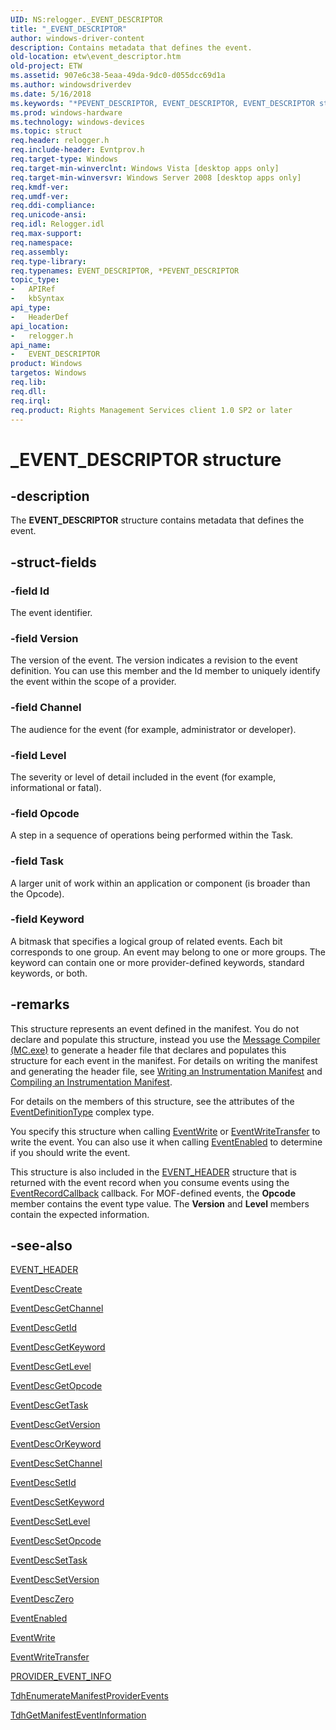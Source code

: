 ```yaml
---
UID: NS:relogger._EVENT_DESCRIPTOR
title: "_EVENT_DESCRIPTOR"
author: windows-driver-content
description: Contains metadata that defines the event.
old-location: etw\event_descriptor.htm
old-project: ETW
ms.assetid: 907e6c38-5eaa-49da-9dc0-d055dcc69d1a
ms.author: windowsdriverdev
ms.date: 5/16/2018
ms.keywords: "*PEVENT_DESCRIPTOR, EVENT_DESCRIPTOR, EVENT_DESCRIPTOR structure [ETW], PCEVENT_DESCRIPTOR, PCEVENT_DESCRIPTOR structure pointer [ETW], PEVENT_DESCRIPTOR, PEVENT_DESCRIPTOR structure pointer [ETW], _EVENT_DESCRIPTOR, base.event_descriptor, etw.event_descriptor, relogger/EVENT_DESCRIPTOR, relogger/PCEVENT_DESCRIPTOR, relogger/PEVENT_DESCRIPTOR"
ms.prod: windows-hardware
ms.technology: windows-devices
ms.topic: struct
req.header: relogger.h
req.include-header: Evntprov.h
req.target-type: Windows
req.target-min-winverclnt: Windows Vista [desktop apps only]
req.target-min-winversvr: Windows Server 2008 [desktop apps only]
req.kmdf-ver: 
req.umdf-ver: 
req.ddi-compliance: 
req.unicode-ansi: 
req.idl: Relogger.idl
req.max-support: 
req.namespace: 
req.assembly: 
req.type-library: 
req.typenames: EVENT_DESCRIPTOR, *PEVENT_DESCRIPTOR
topic_type:
-	APIRef
-	kbSyntax
api_type:
-	HeaderDef
api_location:
-	relogger.h
api_name:
-	EVENT_DESCRIPTOR
product: Windows
targetos: Windows
req.lib: 
req.dll: 
req.irql: 
req.product: Rights Management Services client 1.0 SP2 or later
---
```


# _EVENT_DESCRIPTOR structure


## -description


The <b>EVENT_DESCRIPTOR</b> structure contains metadata that defines the event.


## -struct-fields




### -field Id

The event identifier. 


### -field Version

The version of the event. The version indicates a revision to the event definition. You can use this member and the Id member to uniquely identify the event within the scope of a provider.


### -field Channel

The audience for the event (for example, administrator or developer). 


### -field Level

The severity or level of detail included in the event (for example, informational or fatal). 


### -field Opcode

A step in a sequence of operations being performed within the Task.


### -field Task

A larger unit of work within an application or component (is broader than the Opcode).


### -field Keyword

A bitmask that specifies a logical group of related events. Each bit corresponds to one group. An event may belong to one or more groups. The keyword can contain one or more provider-defined keywords, standard keywords, or both.


## -remarks



This structure represents an event defined in the manifest. You do not declare and populate this structure, instead you use the <a href="https://msdn.microsoft.com/f9de35f1-6d31-4f4b-b2c4-8474d6fce9e0">Message Compiler (MC.exe)</a> to generate a header file that declares and populates this structure for each event in the manifest. For details on writing the manifest and generating the header file, see <a href="https://msdn.microsoft.com/eec9d129-acde-4302-9121-634b3fad8455">Writing an Instrumentation Manifest</a> and <a href="https://msdn.microsoft.com/ecb72942-08fc-470d-b4d6-f5f1a70de3fa">Compiling an Instrumentation Manifest</a>.

For details on the members of this structure, see the attributes of the <a href="https://msdn.microsoft.com/09ea89c9-6618-4874-ac72-5ee19cde4040">EventDefinitionType</a> complex type. 

 You specify this structure when calling <a href="https://msdn.microsoft.com/93070eb7-c167-4419-abff-e861877dad07">EventWrite</a> or <a href="https://msdn.microsoft.com/798cf3ba-e1cc-4eaf-a1d2-2313a64aab1a">EventWriteTransfer</a> to write the event. You can also use it when calling <a href="https://msdn.microsoft.com/b332b6d4-6921-40bd-bebc-6646b5b9bcde">EventEnabled</a> to determine if you should write the event.

This structure is also included in the <a href="https://msdn.microsoft.com/479091ae-7229-433b-b93b-8da6cc18df89">EVENT_HEADER</a> structure that is returned with the event record when you consume events using the <a href="https://msdn.microsoft.com/80a30faf-af1f-4440-8a17-9df44bdb2291">EventRecordCallback</a> callback. For MOF-defined events, the <b>Opcode</b> member contains the event type value. The <b>Version</b> and <b>Level</b> members contain the expected information.




## -see-also




<a href="https://msdn.microsoft.com/479091ae-7229-433b-b93b-8da6cc18df89">EVENT_HEADER</a>



<a href="https://msdn.microsoft.com/05ce400e-c2e5-4852-9c41-d98ac2a6b467">EventDescCreate</a>



<a href="https://msdn.microsoft.com/193786ad-751e-477d-8747-a38b43292648">EventDescGetChannel</a>



<a href="https://msdn.microsoft.com/33deea6e-27e0-44ae-8d18-e8c854bc1819">EventDescGetId</a>



<a href="https://msdn.microsoft.com/4c96fad0-23c4-44cc-8b8f-2d62f08429d2">EventDescGetKeyword</a>



<a href="https://msdn.microsoft.com/29f356ad-c957-4a1e-abf8-5c7e6212c92e">EventDescGetLevel</a>



<a href="https://msdn.microsoft.com/cdca1dd8-da75-408c-9b57-0ac2bfe387b4">EventDescGetOpcode</a>



<a href="https://msdn.microsoft.com/5913587d-5c0d-4c50-99d9-8bff266b1c5b">EventDescGetTask</a>



<a href="https://msdn.microsoft.com/3881f089-d0c6-4d46-929a-09777df13f61">EventDescGetVersion</a>



<a href="https://msdn.microsoft.com/ad5e06cf-e2fa-4696-9521-61ff012b9204">EventDescOrKeyword</a>



<a href="https://msdn.microsoft.com/3580935d-ab7e-4409-b4ac-58f3c6019514">EventDescSetChannel</a>



<a href="https://msdn.microsoft.com/1c110ea3-651c-4e2c-9675-64f6975e5fc5">EventDescSetId</a>



<a href="https://msdn.microsoft.com/b1870a89-2e15-42b6-8441-82e6f9165540">EventDescSetKeyword</a>



<a href="https://msdn.microsoft.com/a4fe3b0e-6ca5-401c-a669-752e2955cc52">EventDescSetLevel</a>



<a href="https://msdn.microsoft.com/fe16eae0-5bff-4266-9b91-4b714540bde3">EventDescSetOpcode</a>



<a href="https://msdn.microsoft.com/74298e6f-b29a-4fa7-98d1-f81270fcbc0e">EventDescSetTask</a>



<a href="https://msdn.microsoft.com/f1d9fcb2-5a27-483b-b133-e8309b51165c">EventDescSetVersion</a>



<a href="https://msdn.microsoft.com/c52c5f6b-c7ab-47c2-8bce-55323bae7917">EventDescZero</a>



<a href="https://msdn.microsoft.com/b332b6d4-6921-40bd-bebc-6646b5b9bcde">EventEnabled</a>



<a href="https://msdn.microsoft.com/93070eb7-c167-4419-abff-e861877dad07">EventWrite</a>



<a href="https://msdn.microsoft.com/798cf3ba-e1cc-4eaf-a1d2-2313a64aab1a">EventWriteTransfer</a>



<a href="https://msdn.microsoft.com/CC392841-7436-4543-A846-FB5A27D9A014">PROVIDER_EVENT_INFO</a>



<a href="https://msdn.microsoft.com/93A03E1D-4047-49F1-987B-FB7BE03E0483">TdhEnumerateManifestProviderEvents</a>



<a href="https://msdn.microsoft.com/71702F1F-1708-4CA2-9BFB-3D7332AB6129">TdhGetManifestEventInformation</a>
 

 

